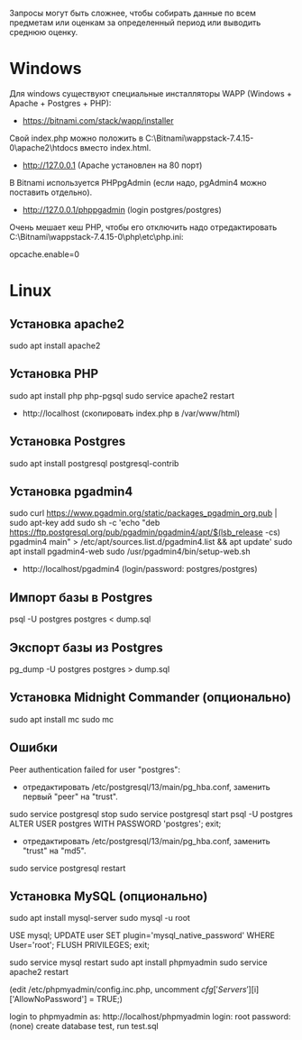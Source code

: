 Запросы могут быть сложнее, чтобы собирать данные по всем предметам или оценкам за определенный период или выводить среднюю оценку.

# Windows

Для windows существуют специальные инсталляторы WAPP (Windows + Apache + Postgres + PHP):

* https://bitnami.com/stack/wapp/installer

Свой index.php можно положить в C:\Bitnami\wappstack-7.4.15-0\apache2\htdocs вместо index.html.

* http://127.0.0.1 (Apache установлен на 80 порт)

В Bitnami используется PHPpgAdmin (если надо, pgAdmin4 можно поставить отдельно).

* http://127.0.0.1/phppgadmin (login postgres/postgres)

Очень мешает кеш PHP, чтобы его отключить надо отредактировать C:\Bitnami\wappstack-7.4.15-0\php\etc\php.ini:

opcache.enable=0

# Linux

## Установка apache2

sudo apt install apache2

## Установка PHP

sudo apt install php php-pgsql
sudo service apache2 restart

* http://localhost (скопировать index.php в /var/www/html)

## Установка Postgres
sudo apt install postgresql postgresql-contrib

## Установка pgadmin4

sudo curl https://www.pgadmin.org/static/packages_pgadmin_org.pub | sudo apt-key add
sudo sh -c 'echo "deb https://ftp.postgresql.org/pub/pgadmin/pgadmin4/apt/$(lsb_release -cs) pgadmin4 main" > /etc/apt/sources.list.d/pgadmin4.list && apt update'
sudo apt install pgadmin4-web
sudo /usr/pgadmin4/bin/setup-web.sh

* http://localhost/pgadmin4 (login/password: postgres/postgres)


## Импорт базы в Postgres
psql -U postgres postgres < dump.sql

## Экспорт базы из Postgres
pg_dump -U postgres postgres > dump.sql

## Установка Midnight Commander (опционально)
sudo apt install mc
sudo mc

## Ошибки

Peer authentication failed for user "postgres":

* отредактировать /etc/postgresql/13/main/pg_hba.conf, заменить первый "peer" на "trust".

sudo service postgresql stop
sudo service postgresql start
psql -U postgres
ALTER USER postgres WITH PASSWORD 'postgres';
exit;

* отредактировать  /etc/postgresql/13/main/pg_hba.conf, заменить "trust" на "md5".

sudo service postgresql restart

## Установка MySQL (опционально)

sudo apt install mysql-server
sudo mysql -u root

USE mysql;
UPDATE user SET plugin='mysql_native_password' WHERE User='root';
FLUSH PRIVILEGES;
exit;

sudo service mysql restart
sudo apt install phpmyadmin
sudo service apache2 restart

(edit /etc/phpmyadmin/config.inc.php, uncomment $cfg['Servers'][$i]['AllowNoPassword'] = TRUE;)

login to phpmyadmin as: http://localhost/phpmyadmin
login: root
password: (none)
create database test, run test.sql
